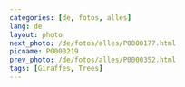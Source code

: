 ```yaml
---
categories: [de, fotos, alles]
lang: de
layout: photo
next_photo: /de/fotos/alles/P0000177.html
picname: P0000219
prev_photo: /de/fotos/alles/P0000352.html
tags: [Giraffes, Trees]
---
```

